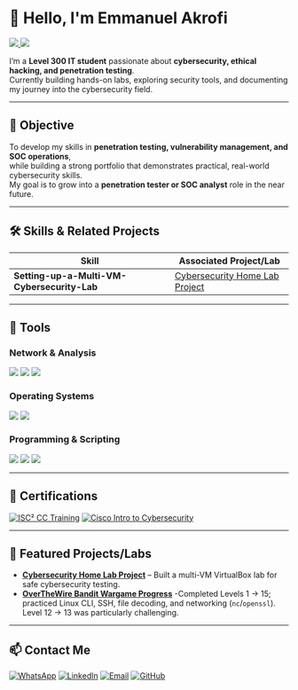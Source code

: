 # 👋 Hello, I'm Emmanuel Akrofi  
<a href="https://linkedin.com/in/emmanuel-akrofi-9753a52ab" target="_blank">
  <img src="https://img.shields.io/badge/-LinkedIn-0072b1?&style=for-the-badge&logo=linkedin&logoColor=white" />
</a>
<a href="https://wa.me/233598364638" target="_blank">
  <img src="https://img.shields.io/badge/-WhatsApp-25D366?&style=for-the-badge&logo=whatsapp&logoColor=white" />
</a>

I’m a **Level 300 IT student** passionate about **cybersecurity, ethical hacking, and penetration testing**.  
Currently building hands-on labs, exploring security tools, and documenting my journey into the cybersecurity field.

---

## 🎯 Objective
To develop my skills in **penetration testing, vulnerability management, and SOC operations**,  
while building a strong portfolio that demonstrates practical, real-world cybersecurity skills.  
My goal is to grow into a **penetration tester or SOC analyst** role in the near future.

---

## 🛠 Skills & Related Projects  
| Skill                                         | Associated Project/Lab |
|-----------------------------------------------|--------------------|
| **Setting-up-a-Multi-VM-Cybersecurity-Lab** | [Cybersecurity Home Lab Project](projects/Setting-up-a-Multi-VM-Cybersecurity-Lab/) |



---

## 🔧 Tools

### **Network & Analysis**
<div>
    <img src="https://img.shields.io/badge/-Nmap-2F5C9F?&style=for-the-badge&logo=nmap&logoColor=white" />
    <img src="https://img.shields.io/badge/-Wireshark-1679A7?&style=for-the-badge&logo=wireshark&logoColor=white" />
    <img src="https://img.shields.io/badge/-Burp_Suite-FF6F00?&style=for-the-badge&logo=burp&logoColor=white" />
</div>

### **Operating Systems**
<div>
    <img src="https://img.shields.io/badge/-Kali_Linux-268BEE?&style=for-the-badge&logo=kalilinux&logoColor=white" />
    <img src="https://img.shields.io/badge/-Windows_10-0078D6?&style=for-the-badge&logo=windows&logoColor=white" />
</div>

### **Programming & Scripting**
<div>
    <img src="https://img.shields.io/badge/-Python-3776AB?&style=for-the-badge&logo=python&logoColor=white" />
    <img src="https://img.shields.io/badge/-Java-007396?&style=for-the-badge&logo=java&logoColor=white" />
    <img src="https://img.shields.io/badge/-C%2B%2B-00599C?&style=for-the-badge&logo=c%2B%2B&logoColor=white" />

</div>

---

## 📜 Certifications 


[![ISC² CC Training](https://img.shields.io/badge/ISC%C2%B2-CC_Training_Completion-2E8B57?style=for-the-badge&logo=isc2&logoColor=white)](/assets/certificates/Official_CC_Course_Completion_Certificate_.pdf)
[![Cisco Intro to Cybersecurity](https://img.shields.io/badge/Cisco-Intro_to_Cybersecurity-00599C?style=for-the-badge&logo=cisco&logoColor=white)](/assets/certificates/Introduction_to_Cybersecurity_certificate.pdf)

---

## 🚀 Featured Projects/Labs
- **[Cybersecurity Home Lab Project](projects/Setting-up-a-Multi-VM-Cybersecurity-Lab/)** – Built a multi-VM VirtualBox lab for safe cybersecurity testing.  
- **[OverTheWire Bandit Wargame Progress](Labs,challenges&ctf/OverTheWire-Bandit/README.md)** -Completed Levels 1 → 15; practiced Linux CLI, SSH, file decoding, and networking (`nc`/`openssl`). Level 12 → 13 was particularly challenging.




---

## 📫 Contact Me
[![WhatsApp](https://img.shields.io/badge/WhatsApp-Chat-green?logo=whatsapp)](https://wa.me/233598364638)
[![LinkedIn](https://img.shields.io/badge/LinkedIn-Connect-blue?logo=linkedin)](https://linkedin.com/in/emmanuel-akrofi-9753a52ab)
[![Email](https://img.shields.io/badge/Email-Contact%20Me-red?logo=gmail)](mailto:emmanuelakrofi71@gmail.com)
[![GitHub](https://img.shields.io/badge/GitHub-Follow-black?logo=github)](https://github.com/nasir71github)
